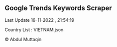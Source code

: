

## Google Trends Keywords Scraper 
 
Last Update 16-11-2022 , 21:54:19

Country List :
VIETNAM.json



© Abdul Muttaqin 
